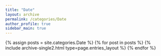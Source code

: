 ```yaml
---
title: "Date"
layout: archive
permalink: /categories/Date
author_profile: true
sidebar_main: true
---
```



{% assign posts = site.categories.Date %}
{% for post in posts %} {% include archive-single2.html type=page.entries_layout %} {% endfor %}